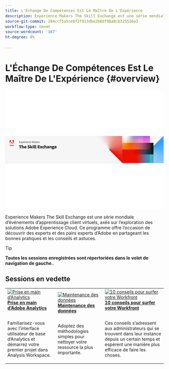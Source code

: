 ```yaml
---
title: L'Échange De Compétences Est Le Maître De L'Expérience
description: Experience Makers The Skill Exchange est une série mondiale d’événements d’apprentissage client virtuels, axés sur l’exploration des solutions Adobe Experience Cloud.
source-git-commit: 284ccf5a5cebf2f813dbe2b8df98a8cb325526a3
workflow-type: tm+mt
source-wordcount: '167'
ht-degree: 0%

---
```


# L&#39;Échange De Compétences Est Le Maître De L&#39;Expérience {#overview}

<img alt="L'Échange De Compétences Est Le Maître De L'Expérience" src="./assets/skill-exchange.png" />

Experience Makers The Skill Exchange est une série mondiale d’événements d’apprentissage client virtuels, axés sur l’exploration des solutions Adobe Experience Cloud. Ce programme offre l’occasion de découvrir des experts et des pairs experts d’Adobe en partageant les bonnes pratiques et les conseils et astuces.

>[!TIP]
>
>**Toutes les sessions enregistrées sont répertoriées dans le volet de navigation de gauche.**.

<div id="recs-overview-body-1"></div>
<div id="recs-overview-body-2"></div>
<div id="recs-overview-body-3"></div>
<div id="recs-overview-body-4"></div>
<div id="recs-overview-body-5"></div>
<div id="recs-overview-body-6"></div>

<div id="past-events">


</div>

## Sessions en vedette

<table>
  <tr>
   <td>
      <a href="analytics/jun2021/getting-started.md">
      <img alt="Prise en main d’Analytics" src="./assets/analytics-getting-started.png"/>
      </a>
      <div>
         <a href="analytics/jun2021/getting-started.md"><strong>Prise en main d’Adobe Analytics</strong></a>
<!----         <br/><em>foo</em> --->
      </div>
      <p>
        <br/>
         Familiarisez-vous avec l’interface utilisateur de base d’Analytics et démarrez votre premier projet dans Analysis Workspace.
      </p>
    </td>
   <td>
      <a href="marketo/feb2022/data-maintenance.md">
      <img alt="Maintenance des données" src="./assets/data-maintenance.png"/>
      </a>
      <div>
         <a href="marketo/feb2022/data-maintenance.md"><strong>Maintenance des données</strong></a>
<!----         <br/><em>foo</em> --->
      </div>
      <p>
        <br/>
         Adoptez des méthodologies simples pour nettoyer votre ressource la plus importante.
      </p>
    </td>
   <td>
      <a href="workfront/apr2022/ten-tips.md">
      <img alt="10 conseils pour surfer votre Workfront" src="./assets/workfront-10-tips.png"/>
      </a>
      <div>
         <a href="workfront/apr2022/ten-tips.md"><strong>10 conseils pour surfer votre Workfront</strong></a>
<!----         <br/><em>foo</em> --->
      </div>
      <p>
        <br/>
         Ces conseils s’adressent aux administrateurs qui se trouvent dans leur instance depuis un certain temps et espèrent une manière plus efficace de faire les choses.
      </p>
    </td>
  </tr>
</table>
